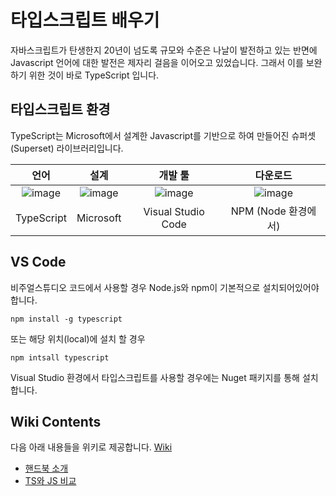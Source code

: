 # 타입스크립트 배우기

자바스크립트가 탄생한지 20년이 넘도록 규모와 수준은 나날이 발전하고 있는 반면에 Javascript 언어에 대한 발전은 제자리 걸음을 이어오고 있었습니다. 그래서 이를 보완하기 위한 것이 바로 TypeScript 입니다. 

## 타입스크립트 환경
TypeScript는 Microsoft에서 설계한 Javascript를 기반으로 하여 만들어진 슈퍼셋(Superset) 라이브러리입니다.

| 언어 | 설계 | 개발 툴 | 다운로드 |
|:---:|:---:|:----:|:---:|
| ![image](https://user-images.githubusercontent.com/52397976/177034011-6303a780-501b-436a-95c1-c91767146666.png) | ![image](https://user-images.githubusercontent.com/52397976/177034077-4d5b5198-dfe2-4172-b71f-d1c18b070f71.png) | ![image](https://user-images.githubusercontent.com/52397976/177034155-ef396ea8-ef62-4166-8f4c-1f543f53b9d0.png) | ![image](https://user-images.githubusercontent.com/52397976/177034270-2d244fb5-c15b-4388-b3d5-6977d1217c4d.png) |
| TypeScript | Microsoft | Visual Studio Code | NPM (Node 환경에서) |

## VS Code
비주얼스튜디오 코드에서 사용할 경우 Node.js와 npm이 기본적으로 설치되어있어야 합니다.
```
npm install -g typescript
```
또는 해당 위치(local)에 설치 할 경우
```
npm intsall typescript
```

Visual Studio 환경에서 타입스크립트를 사용할 경우에는 Nuget 패키지를 통해 설치합니다.

## Wiki Contents
다음 아래 내용들을 위키로 제공합니다. [Wiki](https://github.com/devncore/study-typescript/wiki)

- [핸드북 소개](https://github.com/devncore/study-typescript/wiki/the-typescript-handbook)
- [TS와 JS 비교](https://github.com/devncore/study-typescript/wiki/typescript-javascript)

